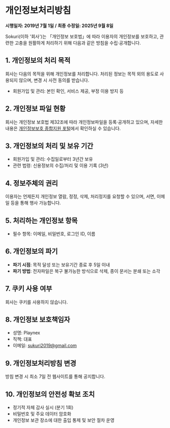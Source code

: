 # 개인정보처리방침

**시행일자: 2019년 7월 1일 / 최종 수정일: 2025년 9월 8일**

Sokuri(이하 '회사')는 「개인정보 보호법」에 따라 이용자의 개인정보를 보호하고, 관련한 고충을 원활하게 처리하기 위해 다음과 같은 방침을 수립·공개합니다.

## 1. 개인정보의 처리 목적

회사는 다음의 목적을 위해 개인정보를 처리합니다. 처리된 정보는 목적 외의 용도로 사용되지 않으며, 변경 시 사전 동의를 받습니다.

- 회원가입 및 관리: 본인 확인, 서비스 제공, 부정 이용 방지 등

## 2. 개인정보 파일 현황

회사는 개인정보 보호법 제32조에 따라 개인정보파일을 등록·공개하고 있으며, 자세한 내용은 [개인정보보호 종합지원 포털](https://www.privacy.go.kr)에서 확인하실 수 있습니다.

## 3. 개인정보의 처리 및 보유 기간

- 회원가입 및 관리: 수집일로부터 3년간 보유
- 관련 법령: 신용정보의 수집/처리 및 이용 기록 (3년)

## 4. 정보주체의 권리

이용자는 언제든지 개인정보 열람, 정정, 삭제, 처리정지를 요청할 수 있으며, 서면, 이메일 등을 통해 행사 가능합니다.

## 5. 처리하는 개인정보 항목

- 필수 항목: 이메일, 비밀번호, 로그인 ID, 이름

## 6. 개인정보의 파기

- **파기 시점**: 목적 달성 또는 보유기간 종료 후 5일 이내
- **파기 방법**: 전자파일은 복구 불가능한 방식으로 삭제, 종이 문서는 분쇄 또는 소각

## 7. 쿠키 사용 여부

회사는 쿠키를 사용하지 않습니다.

## 8. 개인정보 보호책임자

- 성명: Playnex 
- 직책: 대표  
- 이메일: sukuri2019@gmail.com  

## 9. 개인정보처리방침 변경

방침 변경 시 최소 7일 전 웹사이트를 통해 공지합니다.

## 10. 개인정보의 안전성 확보 조치

- 정기적 자체 감사 실시 (분기 1회)  
- 비밀번호 및 주요 데이터 암호화  
- 개인정보 보관 장소에 대한 출입 통제 및 보안 절차 운영
